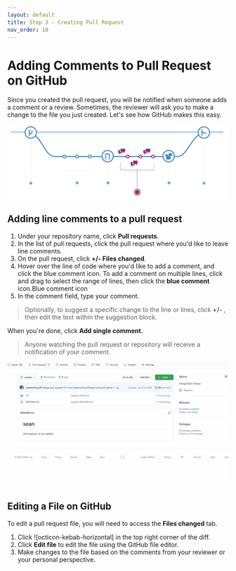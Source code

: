 ```yaml
---
layout: default
title: Step 3 - Creating Pull Request
nav_order: 10
---
```


<!-- Edit the content below for the workshop in question. Once you're ready to publish, remove the comment characters e.g. "<!--" at the start and end -->

# Adding Comments to Pull Request on GitHub

Since you created the pull request, you will be notified when someone adds a comment or a review. Sometimes, the reviewer will ask you to make a change to the file you just created. Let's see how GitHub makes this easy.

![discuss code](./assets/img/discuss_pr.PNG)

## Adding line comments to a pull request

1. Under your repository name, click **Pull requests**.
2. In the list of pull requests, click the pull request where you'd like to leave line comments.
3. On the pull request, click **+/-  Files changed**.
4. Hover over the line of code where you'd like to add a comment, and click the blue comment icon. To add a comment on multiple lines, click and drag to select the range of lines, then click the **blue comment** icon.Blue comment icon
5. In the comment field, type your comment.
> Optionally, to suggest a specific change to the line or lines, click **+/-** , then edit the text within the suggestion block.

When you're done, click **Add single comment.**
> Anyone watching the pull request or repository will receive a notification of your comment.

![discuss code](./docs/gifs/inline_comment.gif)

## Editing a File on GitHub

To edit a pull request file, you will need to access the **Files changed** tab.

1. Click ![octicon-kebab-horizontal] in the top right corner of the diff.
1. Click **Edit file** to edit the file using the GitHub file editor.
1. Make changes to the file based on the comments from your reviewer or your personal perspective.

<!--

## Workshop recording

<iframe height="480" width="853" allowfullscreen frameborder=0 src="https://echo360.ca/media/4378b2ec-7d0c-4632-a1e4-5a8076a494da/public?autoplay=false&automute=false"></iframe>

View the original [here](https://echo360.ca/media/4378b2ec-7d0c-4632-a1e4-5a8076a494da/public).


## Workshop slides

<div style="position:relative;padding-top:66.25%;">
<iframe src="//docs.google.com/viewer?url=https://github.com/scds/intro-tableau/raw/main/assets/docs/tableau_20201118.pdf?dl=0&hl=en_US&embedded=true" class="gde-frame" style="position:absolute;top:0;left:0;width:100%;height:100%;border:none;" scrolling="no"></iframe>
</div>
[Download as a PDF](https://github.com/scds/intro-tableau/raw/main/assets/docs/tableau_20201118.pdf)
<br>

## Worksheets
**Coming soon!**

-->
